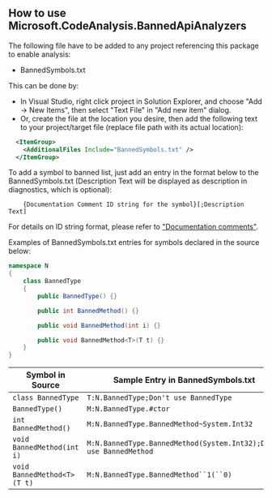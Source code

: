 How to use Microsoft.CodeAnalysis.BannedApiAnalyzers
--------------------------------

The following file have to be added to any project referencing this package to enable analysis:

- BannedSymbols.txt

This can be done by:

- In Visual Studio, right click project in Solution Explorer, and choose "Add -> New Items", then select "Text File" in "Add new item" dialog.
- Or, create the file at the location you desire, then add the following text to your project/target file (replace file path with its actual location):

```xml
  <ItemGroup>
    <AdditionalFiles Include="BannedSymbols.txt" />
  </ItemGroup>
  ```

To add a symbol to banned list, just add an entry in the format below to the BannedSymbols.txt (Description Text will be displayed as description in diagnostics, which is optional):

        {Documentation Comment ID string for the symbol}[;Description Text]

For details on ID string format, please refer to ["Documentation comments"](https://github.com/dotnet/csharplang/blob/master/spec/documentation-comments.md#id-string-format).

Examples of BannedSymbols.txt entries for symbols declared in the source below:

```cs
namespace N
{
    class BannedType
    {
        public BannedType() {}

        public int BannedMethod() {}

        public void BannedMethod(int i) {}

        public void BannedMethod<T>(T t) {}
    }
}
```

| Symbol in Source                      | Sample Entry in BannedSymbols.txt  |
| -----------                           | ----------- |
| `class BannedType`                    | `T:N.BannedType;Don't use BannedType`       |
| `BannedType()`                        | `M:N.BannedType.#ctor`       |
| `int BannedMethod()`                  | `M:N.BannedType.BannedMethod~System.Int32`       |
| `void BannedMethod(int i)`            | `M:N.BannedType.BannedMethod(System.Int32);Don't use BannedMethod`       |
| `void BannedMethod<T>(T t)`           | `M:N.BannedType.BannedMethod``1(``0)`       |


